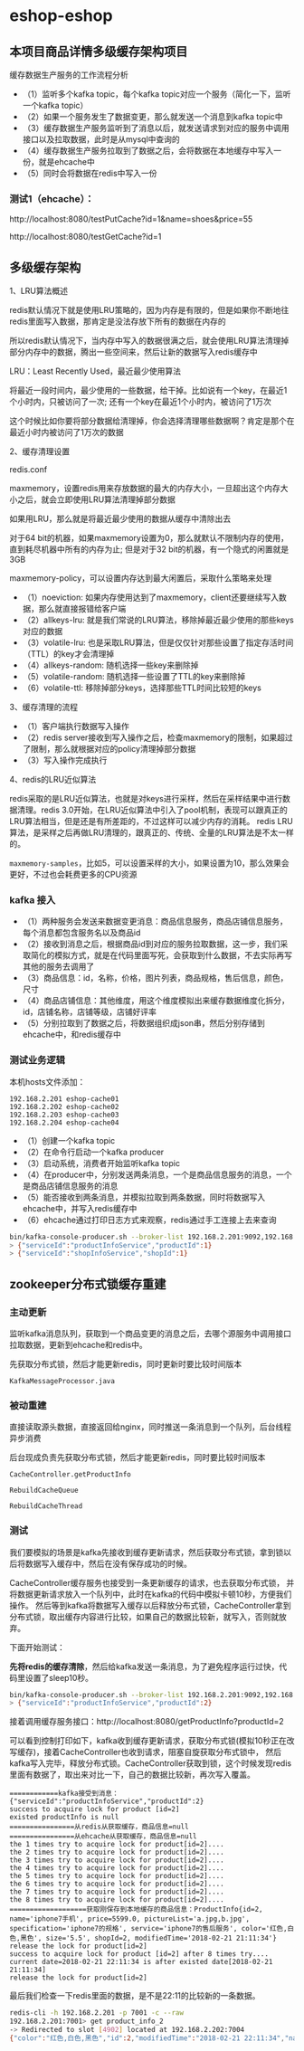 # eshop-eshop

## 本项目商品详情多级缓存架构项目



缓存数据生产服务的工作流程分析

* （1）监听多个kafka topic，每个kafka topic对应一个服务（简化一下，监听一个kafka topic）
* （2）如果一个服务发生了数据变更，那么就发送一个消息到kafka topic中
* （3）缓存数据生产服务监听到了消息以后，就发送请求到对应的服务中调用接口以及拉取数据，此时是从mysql中查询的
* （4）缓存数据生产服务拉取到了数据之后，会将数据在本地缓存中写入一份，就是ehcache中
* （5）同时会将数据在redis中写入一份


### 测试1（ehcache）：

http://localhost:8080/testPutCache?id=1&name=shoes&price=55

http://localhost:8080/testGetCache?id=1


## 多级缓存架构

1、LRU算法概述

redis默认情况下就是使用LRU策略的，因为内存是有限的，但是如果你不断地往redis里面写入数据，那肯定是没法存放下所有的数据在内存的

所以redis默认情况下，当内存中写入的数据很满之后，就会使用LRU算法清理掉部分内存中的数据，腾出一些空间来，然后让新的数据写入redis缓存中

LRU：Least Recently Used，最近最少使用算法

将最近一段时间内，最少使用的一些数据，给干掉。比如说有一个key，在最近1个小时内，只被访问了一次; 还有一个key在最近1个小时内，被访问了1万次

这个时候比如你要将部分数据给清理掉，你会选择清理哪些数据啊？肯定是那个在最近小时内被访问了1万次的数据

2、缓存清理设置

redis.conf

maxmemory，设置redis用来存放数据的最大的内存大小，一旦超出这个内存大小之后，就会立即使用LRU算法清理掉部分数据

如果用LRU，那么就是将最近最少使用的数据从缓存中清除出去

对于64 bit的机器，如果maxmemory设置为0，那么就默认不限制内存的使用，直到耗尽机器中所有的内存为止; 但是对于32 bit的机器，有一个隐式的闲置就是3GB

maxmemory-policy，可以设置内存达到最大闲置后，采取什么策略来处理

* （1）noeviction: 如果内存使用达到了maxmemory，client还要继续写入数据，那么就直接报错给客户端
* （2）allkeys-lru: 就是我们常说的LRU算法，移除掉最近最少使用的那些keys对应的数据
* （3）volatile-lru: 也是采取LRU算法，但是仅仅针对那些设置了指定存活时间（TTL）的key才会清理掉
* （4）allkeys-random: 随机选择一些key来删除掉
* （5）volatile-random: 随机选择一些设置了TTL的key来删除掉
* （6）volatile-ttl: 移除掉部分keys，选择那些TTL时间比较短的keys

3、缓存清理的流程

* （1）客户端执行数据写入操作
* （2）redis server接收到写入操作之后，检查maxmemory的限制，如果超过了限制，那么就根据对应的policy清理掉部分数据
* （3）写入操作完成执行


4、redis的LRU近似算法

redis采取的是LRU近似算法，也就是对keys进行采样，然后在采样结果中进行数据清理。redis 3.0开始，在LRU近似算法中引入了pool机制，表现可以跟真正的LRU算法相当，但是还是有所差距的，不过这样可以减少内存的消耗。
redis LRU算法，是采样之后再做LRU清理的，跟真正的、传统、全量的LRU算法是不太一样的。

`maxmemory-samples`，比如5，可以设置采样的大小，如果设置为10，那么效果会更好，不过也会耗费更多的CPU资源



### kafka 接入

* （1）两种服务会发送来数据变更消息：商品信息服务，商品店铺信息服务，每个消息都包含服务名以及商品id
* （2）接收到消息之后，根据商品id到对应的服务拉取数据，这一步，我们采取简化的模拟方式，就是在代码里面写死，会获取到什么数据，不去实际再写其他的服务去调用了
* （3）商品信息：id，名称，价格，图片列表，商品规格，售后信息，颜色，尺寸
* （4）商品店铺信息：其他维度，用这个维度模拟出来缓存数据维度化拆分，id，店铺名称，店铺等级，店铺好评率
* （5）分别拉取到了数据之后，将数据组织成json串，然后分别存储到ehcache中，和redis缓存中


### 测试业务逻辑

本机hosts文件添加：

```text
192.168.2.201 eshop-cache01
192.168.2.202 eshop-cache02
192.168.2.203 eshop-cache03
192.168.2.204 eshop-cache04
```

* （1）创建一个kafka topic
* （2）在命令行启动一个kafka producer
* （3）启动系统，消费者开始监听kafka topic
* （4）在producer中，分别发送两条消息，一个是商品信息服务的消息，一个是商品店铺信息服务的消息
* （5）能否接收到两条消息，并模拟拉取到两条数据，同时将数据写入ehcache中，并写入redis缓存中
* （6）ehcache通过打印日志方式来观察，redis通过手工连接上去来查询


```bash
bin/kafka-console-producer.sh --broker-list 192.168.2.201:9092,192.168.2.202:9092,192.168.2.203:9092 --topic cache-message
> {"serviceId":"productInfoService","productId":1}
> {"serviceId":"shopInfoService","shopId":1}
```

## zookeeper分布式锁缓存重建


### 主动更新

监听kafka消息队列，获取到一个商品变更的消息之后，去哪个源服务中调用接口拉取数据，更新到ehcache和redis中。

先获取分布式锁，然后才能更新redis，同时更新时要比较时间版本

`KafkaMessageProcessor.java`

### 被动重建

直接读取源头数据，直接返回给nginx，同时推送一条消息到一个队列，后台线程异步消费

后台现成负责先获取分布式锁，然后才能更新redis，同时要比较时间版本

`CacheController.getProductInfo`

`RebuildCacheQueue`

`RebuildCacheThread`

### 测试



我们要模拟的场景是kafka先接收到缓存更新请求，然后获取分布式锁，拿到锁以后将数据写入缓存中，然后在没有保存成功的时候。

CacheController缓存服务也接受到一条更新缓存的请求，也去获取分布式锁，
并将数据更新请求放入一个队列中，此时在kafka的代码中模拟卡顿10秒，方便我们操作。
然后等到kafka将数据写入缓存以后释放分布式锁，CacheController拿到分布式锁，取出缓存内容进行比较，如果自己的数据比较新，就写入，否则就放弃。



下面开始测试：


**先将redis的缓存清除**，然后给kafka发送一条消息，为了避免程序运行过快，代码里设置了sleep10秒。

```bash
bin/kafka-console-producer.sh --broker-list 192.168.2.201:9092,192.168.2.202:9092,192.168.2.203:9092 --topic cache-message
> {"serviceId":"productInfoService","productId":2}
```

接着调用缓存服务接口：http://localhost:8080/getProductInfo?productId=2

可以看到控制打印如下，kafka收到缓存更新请求，获取分布式锁(模拟10秒正在改写缓存)，接着CacheController也收到请求，阻塞自旋获取分布式锁中，
然后kafka写入完毕，释放分布式锁。CacheController获取到锁，这个时候发现redis里面有数据了，取出来对比一下，自己的数据比较新，再次写入覆盖。

```text
============kafka接受到消息：{"serviceId":"productInfoService","productId":2}
success to acquire lock for product [id=2]
existed productInfo is null
================从redis从获取缓存，商品信息=null
================从ehcache从获取缓存，商品信息=null
the 1 times try to acquire lock for product[id=2]....
the 2 times try to acquire lock for product[id=2]....
the 3 times try to acquire lock for product[id=2]....
the 4 times try to acquire lock for product[id=2]....
the 5 times try to acquire lock for product[id=2]....
the 6 times try to acquire lock for product[id=2]....
the 7 times try to acquire lock for product[id=2]....
the 8 times try to acquire lock for product[id=2]....
===================获取刚保存到本地缓存的商品信息：ProductInfo{id=2, name='iphone7手机', price=5599.0, pictureList='a.jpg,b.jpg', specification='iphone7的规格', service='iphone7的售后服务', color='红色,白色,黑色', size='5.5', shopId=2, modifiedTime='2018-02-21 21:11:34'}
release the lock for product[id=2]
success to acquire lock for product [id=2] after 8 times try....
current date=2018-02-21 22:11:34 is after existed date[2018-02-21 21:11:34]
release the lock for product[id=2]

```

最后我们检查一下redis里面的数据，是不是22:11的比较新的一条数据。

```bash
redis-cli -h 192.168.2.201 -p 7001 -c --raw
192.168.2.201:7001> get product_info_2
-> Redirected to slot [4902] located at 192.168.2.202:7004
{"color":"红色,白色,黑色","id":2,"modifiedTime":"2018-02-21 22:11:34","name":"iphone7手机","pictureList":"a.jpg,b.jpg","price":5599.0,"service":"iphone7的售后服务","shopId":2,"size":"5.5","specification":"iphone7的规格"}
```

